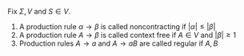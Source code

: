 Fix $\Sigma,V$ and $S\in V$.
1. A production rule $\alpha\to \beta$ is called noncontracting if $\lvert \alpha \rvert\leq \lvert \beta \rvert$
2. A production rule $A\to \beta$ is called context free if $A\in V$ and $\lvert \beta \rvert\geq1$
3. Production rules $A\to a$ and $A\to aB$ are called regular if $A,B$